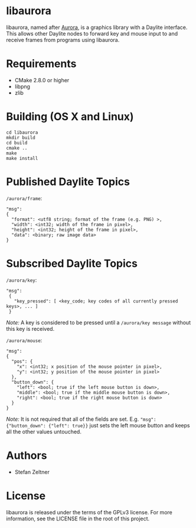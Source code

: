 libaurora
=========

libaurora, named after [Aurora](https://en.wikipedia.org/wiki/Aurora), is a graphics library with a Daylite interface.
This allows other Daylite nodes to forward key and mouse input to and receive frames from programs using libaurora.

Requirements
============

* CMake 2.8.0 or higher
* libpng
* zlib

Building (OS X and Linux)
=========================

    cd libaurora
    mkdir build
    cd build
    cmake ..
    make
    make install

Published Daylite Topics
========================
`/aurora/frame`:
```
"msg":
{
  "format": <utf8 string; format of the frame (e.g. PNG) >,
  "width": <int32; width of the frame in pixel>,
  "height": <int32; height of the frame in pixel>,
  "data": <binary; raw image data>
}
```

Subscribed Daylite Topics
=========================
`/aurora/key`:
```
"msg":
 {
   "key_pressed": [ <key_code; key codes of all currently pressed keys>, ... ]
 }
```

*Note:* A key is considered to be pressed until a `/aurora/key message` without this key is received.

`/aurora/mouse`:
```
"msg":
{
  "pos": {
    "x": <int32; x position of the mouse pointer in pixel>,
    "y": <int32; y position of the mouse pointer in pixel>
  },
  "button_down": {
    "left": <bool; true if the left mouse button is down>,
    "middle": <bool; true if the middle mouse button is down>,
    "right": <bool; true if the right mouse button is down>
  }
}
```

*Note:* It is not required that all of the fields are set. E.g. `"msg": {"button_down": {"left": true}}` just sets the left mouse
button and keeps all the other values untouched.

Authors
=======

* Stefan Zeltner

License
=======

libaurora is released under the terms of the GPLv3 license. For more information, see the LICENSE file in the root of this project.
